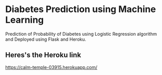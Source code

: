 # Diabetes Prediction using Machine Learning
Prediction of Probability of Diabetes using Logistic Regression algorithm and Deployed using Flask and Heroku.
## Heres's the Heroku link
https://calm-temple-03915.herokuapp.com/
